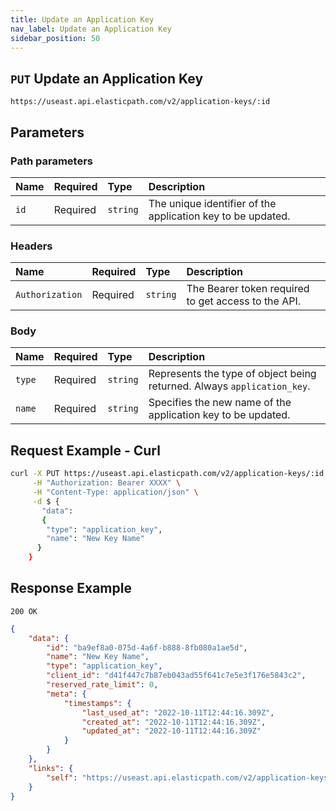 ```yaml
---
title: Update an Application Key
nav_label: Update an Application Key
sidebar_position: 50
---
```


## `PUT` Update an Application Key

```http
https://useast.api.elasticpath.com/v2/application-keys/:id
```

## Parameters

### Path parameters

| Name | Required | Type     | Description                                                 |
|:-----|:---------|:---------|:------------------------------------------------------------|
| `id` | Required | `string` | The unique identifier of the application key to be updated. |

### Headers

| Name            | Required | Type     | Description                                         |
|:----------------|:---------|:---------|:----------------------------------------------------|
| `Authorization` | Required | `string` | The Bearer token required to get access to the API. |

### Body

 Name   | Required | Type     | Description                                                             |
|:-------|:---------|:---------|:------------------------------------------------------------------------|
| `type` | Required | `string` | Represents the type of object being returned. Always `application_key`. |
| `name` | Required | `string` | Specifies the new name of the application key to be updated.            |

## Request Example - Curl

```bash
curl -X PUT https://useast.api.elasticpath.com/v2/application-keys/:id \
     -H "Authorization: Bearer XXXX" \
     -H "Content-Type: application/json" \
     -d $ {
       "data":
       {
        "type": "application_key",
        "name": "New Key Name"
      }
    }
```

## Response Example

`200 OK`

```json
{
    "data": {
        "id": "ba9ef8a0-075d-4a6f-b888-8fb080a1ae5d",
        "name": "New Key Name",
        "type": "application_key",
        "client_id": "d41f447c7b87eb043ad55f641c7e5e3f176e5843c2",
        "reserved_rate_limit": 0,
        "meta": {
            "timestamps": {
                "last_used_at": "2022-10-11T12:44:16.309Z",
                "created_at": "2022-10-11T12:44:16.309Z",
                "updated_at": "2022-10-11T12:44:16.309Z"
            }
        }
    },
    "links": {
        "self": "https://useast.api.elasticpath.com/v2/application-keys/ba9ef8a0-075d-4a6f-b888-8fb080a1ae5d"
    }
}
```
